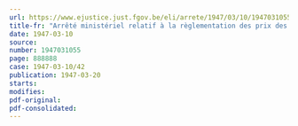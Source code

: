 ```yaml
---
url: https://www.ejustice.just.fgov.be/eli/arrete/1947/03/10/1947031055/justel
title-fr: "Arrêté ministériel relatif à la règlementation des prix des produits de l'industrie du fer et de l'acier (Abrogé par AM 14-11-1949, art. 2)"
date: 1947-03-10
source:
number: 1947031055
page: 888888
case: 1947-03-10/42
publication: 1947-03-20
starts:
modifies:
pdf-original:
pdf-consolidated:
---
```


